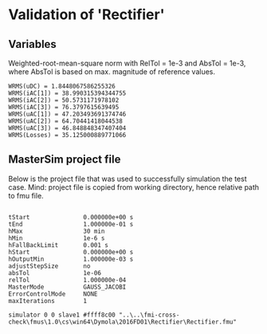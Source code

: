 # Validation of 'Rectifier'

## Variables
Weighted-root-mean-square norm with RelTol = 1e-3 and AbsTol = 1e-3, where
AbsTol is based on max. magnitude of reference values.

```
WRMS(uDC) = 1.8448067586255326
WRMS(iAC[1]) = 38.990315394344755
WRMS(iAC[2]) = 50.5731171978102
WRMS(iAC[3]) = 76.3797615639495
WRMS(uAC[1]) = 47.203493691374746
WRMS(uAC[2]) = 64.70441418044538
WRMS(uAC[3]) = 46.848848347407404
WRMS(Losses) = 35.125000889771066
```

## MasterSim project file

Below is the project file that was used to successfully simulation the test case.
Mind: project file is copied from working directory, hence relative path to fmu file.

```

tStart               0.000000e+00 s
tEnd                 1.000000e-01 s
hMax                 30 min
hMin                 1e-6 s
hFallBackLimit       0.001 s
hStart               0.000000e+00 s
hOutputMin           1.000000e-03 s
adjustStepSize       no
absTol               1e-06
relTol               1.000000e-04
MasterMode           GAUSS_JACOBI
ErrorControlMode     NONE
maxIterations        1

simulator 0 0 slave1 #ffff8c00 "..\..\fmi-cross-check\fmus\1.0\cs\win64\Dymola\2016FD01\Rectifier\Rectifier.fmu"


```

